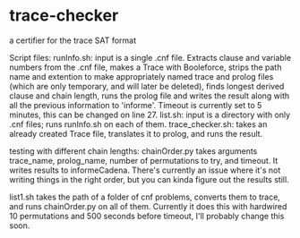 # trace-checker
a certifier for the trace SAT format

Script files: 
runInfo.sh: input is a single .cnf file. Extracts clause and variable numbers from the .cnf file, makes a Trace with Booleforce, 
    strips the path name and extention to make 
    appropriately named trace and prolog files (which are only temporary, and will later be deleted), finds longest derived clause 
    and chain length, runs the prolog file and writes the result along with all the previous information to 'informe'. 
    Timeout is currently set to 5 minutes, this can be changed on line 27.
list.sh: input is a directory with only .cnf files; runs runInfo.sh on each of them.
trace_checker.sh: takes an already created Trace file, translates it to prolog, and runs the result.


testing with different chain lengths: 
chainOrder.py takes arguments trace_name, prolog_name, number of permutations to try, and timeout. 
    It writes results to informeCadena. There's currently an issue where it's not writing things in the right order, 
    but you can kinda figure out the results still. 
    
list1.sh takes the path of a folder of cnf problems, converts them to trace, and runs chainOrder.py on all of them.
Currently it does this with hardwired 10 permutations and 500 seconds before timeout, I'll probably change this soon. 